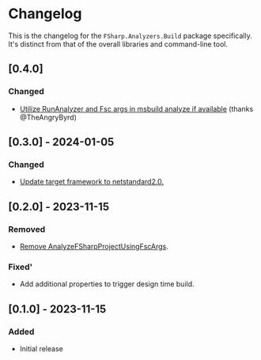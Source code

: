 # Changelog

This is the changelog for the `FSharp.Analyzers.Build` package specifically. It's distinct from that of the overall libraries and command-line tool.

## [0.4.0]

### Changed
- [Utilize RunAnalyzer and Fsc args in msbuild analyze if available](https://github.com/ionide/FSharp.Analyzers.SDK/pull/241) (thanks @TheAngryByrd)

## [0.3.0] - 2024-01-05

### Changed
- [Update target framework to netstandard2.0.](https://github.com/ionide/FSharp.Analyzers.SDK/pull/193)

## [0.2.0] - 2023-11-15

### Removed
- [Remove AnalyzeFSharpProjectUsingFscArgs](https://github.com/ionide/FSharp.Analyzers.SDK/pull/164).

### Fixed'
- Add additional properties to trigger design time build.

## [0.1.0] - 2023-11-15

### Added
- Initial release